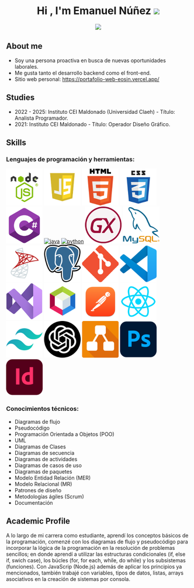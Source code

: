 <h1 align="center"><b>
  Hi , I'm Emanuel Núñez </b><img src="https://media.giphy.com/media/hvRJCLFzcasrR4ia7z/giphy.gif" width="35"></h1>
<p align="center">
  <a href="https://github.com/DenverCoder1/readme-typing-svg">
    <img src="https://readme-typing-svg.herokuapp.com?console&color=cyan&size=25&center=true&vCenter=true&width=600&height=100&lines=Junior+Developer;">
  </a>
</p>






## **About me**

- Soy una persona proactiva en busca de nuevas oportunidades laborales.
- Me gusta tanto el desarrollo backend como el front-end.
- Sitio web personal: https://portafolio-web-eosin.vercel.app/

## **Studies**
- 2022 - 2025: Instituto CEI Maldonado (Universidad Claeh) - Título: Analista Programador.
- 2021: Instituto CEI Maldonado - Título: Operador Diseño Gráfico. 

## **Skills**
### Lenguajes de programación y herramientas:

[<img src="/imgs/nodejs-image.webp" alt="node.js" width="100">](https://docs.python.org/3/library/index.html)
[<img src="/imgs/javascript-logo-javascript-icon-transparent-free-png.webp" alt="JS" width="100">](https://docs.python.org/3/library/index.html)
[<img src="/imgs/HTML5_logo_and_wordmark.svg.png" alt="html" width="100">](https://docs.python.org/3/library/index.html)
[<img src="/imgs/css_logo.png" alt="css" width="100">](https://docs.python.org/3/library/index.html)
[<img src="/imgs/Csharp_Logo.png" alt="csharp" width="100">](https://docs.python.org/3/library/index.html)
[<img src="https://cdn.iconscout.com/icon/free/png-128/java-2038875-1720088.png" alt="java" width="100">](https://docs.oracle.com/en/java/)
[<img src="https://cdn.iconscout.com/icon/free/png-256/python-3521655-2945099.png" alt="python" width="100">](https://docs.python.org/3/library/index.html)
[<img src="/imgs/gx_logo.png" alt="genexus" width="100">](https://docs.python.org/3/library/index.html)
[<img src="/imgs/mysql.png" alt="mysql" width="100">](https://docs.python.org/3/library/index.html)
[<img src="/imgs/microsoft-sql-server.png" alt="sqlserver" width="100">](https://docs.python.org/3/library/index.html)
[<img src="/imgs/Postgresql_elephant.svg.png" alt="postgresql" width="100">](https://docs.python.org/3/library/index.html)
[<img src="/imgs/git_logo.png" alt="git" width="100">](https://docs.python.org/3/library/index.html)
[<img src="/imgs/Visual_Studio_Code_1.35_icon.svg.png" alt="vsc" width="100">](https://docs.python.org/3/library/index.html)
[<img src="/imgs/VS_Logo.png" alt="vs" width="100">](https://docs.python.org/3/library/index.html)
[<img src="/imgs/62bcc24124954158f4c5feac_NetBeans-Logo.wine.png" alt="netbeans" width="100">](https://docs.python.org/3/library/index.html)
[<img src="/imgs/postman_macos_bigsur_icon_189815.png" alt="postman" width="100">](https://docs.python.org/3/library/index.html)
[<img src="/imgs/React.js_logo-512.webp" alt="react" width="100">](https://docs.python.org/3/library/index.html)
[<img src="/imgs/tailwind_Logo.png" alt="tailwind" width="100">](https://docs.python.org/3/library/index.html)
[<img src="/imgs/chatgpt.png" alt="chatgpt" width="100">](https://docs.python.org/3/library/index.html)
[<img src="/imgs/Diagrams.net_Logo.svg.png" alt="drawio" width="100">](https://docs.python.org/3/library/index.html)
[<img src="/imgs/photoshop.png" alt="photoshop" width="100">](https://docs.python.org/3/library/index.html)
[<img src="/imgs/indesign.png" alt="indesing" width="100">](https://docs.python.org/3/library/index.html)

### Conocimientos técnicos:
- Diagramas de flujo
- Pseudocódigo
- Programación Orientada a Objetos (POO)
- UML  
- Diagramas de Clases
- Diagramas de secuencia
- Diagramas de actividades
- Diagramas de casos de uso
- Diagramas de paquetes
- Modelo Entidad Relación (MER)
- Modelo Relacional (MR)
- Patrones de diseño
- Metodologías ágiles (Scrum)
- Documentación

## Academic Profile
A lo largo de mi carrera como estudiante, aprendí  los conceptos básicos de la programación, comenzé con los diagramas de flujo y pseudocódigo para incorporar 
la lógica de la programación en la resolución de problemas sencillos; en donde aprendí a utilizar las estructuras condicionales (if, else if, swich case), 
los búcles (for, for each, while, do while) y los subsistemas (funciones). Con JavaScrip (Node.js) además de aplicar los principios ya mencionados, también
trabajé con variables, tipos de datos, listas, arrays asociativos en la creación de sistemas por consola. 
<!--
**EmaNuel-Dev2003/EmaNuel-Dev2003** is a ✨ _special_ ✨ repository because its `README.md` (this file) appears on your GitHub profile.

Here are some ideas to get you started:

- 🔭 Hello
- 🌱 I’m currently learning ...
- 👯 I’m looking to collaborate on ...
- 🤔 I’m looking for help with ...
- 💬 Ask me about ...
- 📫 How to reach me: ...
- 😄 Pronouns: ...
- ⚡ Fun fact: ...
-->
